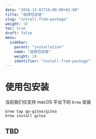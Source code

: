 ```yaml
---
date: "2016-12-01T16:00:00+02:00"
title: "选择包安装"
slug: "install-from-package"
weight: 10
toc: true
draft: false
menu:
  sidebar:
    parent: "installation"
    name: "选择包安装"
    weight: 20
    identifier: "install-from-package"
---
```


# 使用包安装

当前我们仅支持 macOS 平台下的 `brew` 安装

```
brew tap go-gitea/gitea
brew install gitea
```

## TBD
